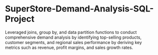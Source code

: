 # SuperStore-Demand-Analysis-SQL-Project

Leveraged joins, group by, and data partition functions to conduct comprehensive demand analysis by identifying top-selling products, customer segments, and regional sales performance by deriving key metrics such as revenue, profit margins, and sales growth rates.

